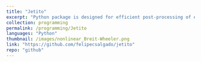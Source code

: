 ```yaml
---
title: "Jetito"
excerpt: "Python package is designed for efficient post-processing of experimental data acquired from experiments at the JETi200 laser system at the Helmholtz Institute Jena (HIJ).<br><br>This package encompasses functionality to evaluate crucial electron beam characteristics such as charge, energy spectrum, and divergence for the different setups used at JETi200. Additionally, the package provides capabilities for far-field calculations of laser beams and the determination of geometric beam emittance using the pepper-pot method.<br><br>Jetito is highly configurable, enabling its adaptation to a wide variety of experimental setups, beyond the JETi200."
collection: programming
permalink: /programming/Jetito
languages: "Python"
thumbnail: /images/nonlinear_Breit-Wheeler.png
link: "https://github.com/felipecsalgado/jetito"
repo: "github"
---
```



